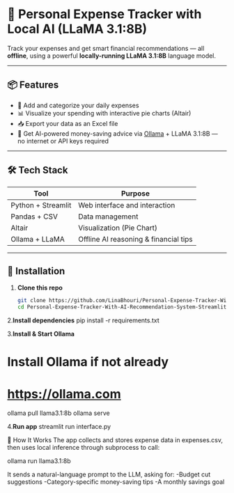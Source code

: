 # 💸 Personal Expense Tracker with Local AI (LLaMA 3.1:8B)

Track your expenses and get smart financial recommendations — all **offline**, using a powerful **locally-running LLaMA 3.1:8B** language model.

---

## 📦 Features

- 📝 Add and categorize your daily expenses  
- 📊 Visualize your spending with interactive pie charts (Altair)  
- 📥 Export your data as an Excel file  
- 🤖 Get AI-powered money-saving advice via [Ollama](https://ollama.com) + LLaMA 3.1:8B — no internet or API keys required


---

## 🛠️ Tech Stack

| Tool            | Purpose                                |
|-----------------|----------------------------------------|
| Python + Streamlit | Web interface and interaction        |
| Pandas + CSV    | Data management                        |
| Altair          | Visualization (Pie Chart)              |
| Ollama + LLaMA  | Offline AI reasoning & financial tips  |

---

## 🔧 Installation

1. **Clone this repo**
   ```bash
   git clone https://github.com/LinaBhouri/Personal-Expense-Tracker-With-AI-Recommendation-System-Streamlit.git
   cd Personal-Expense-Tracker-With-AI-Recommendation-System-Streamlit
2.**Install dependencies**
   pip install -r requirements.txt
   
3.**Install & Start Ollama**
# Install Ollama if not already
# https://ollama.com

  ollama pull llama3.1:8b
  ollama serve

4.**Run app**
    streamlit run interface.py

🧠 How It Works
The app collects and stores expense data in expenses.csv, then uses local inference through subprocess to call:

ollama run llama3.1:8b

It sends a natural-language prompt to the LLM, asking for:
-Budget cut suggestions
-Category-specific money-saving tips
-A monthly savings goal




